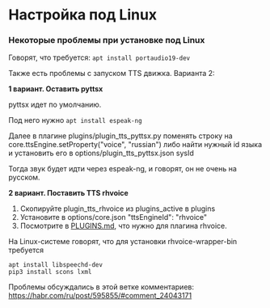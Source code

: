 # Настройка под Linux

### Некоторые проблемы при установке под Linux

Говорят, что требуется:
```apt install portaudio19-dev```

Также есть проблемы с запуском TTS движка. Варианта 2:

**1 вариант. Оставить pyttsx**

pyttsx идет по умолчанию.

Под него нужно ```apt install espeak-ng```

Далее в плагине plugins/plugin_tts_pyttsx.py поменять строку на
core.ttsEngine.setProperty("voice", "russian") либо найти нужный id языка
и установить его в options/plugin_tts_pyttsx.json sysId

Тогда звук будет идти через espeak-ng, и говорят, он не очень на русском.

**2 вариант. Поставить TTS rhvoice**

1. Скопируйте plugin_tts_rhvoice из plugins_active в plugins
2. Установите в options/core.json "ttsEngineId": "rhvoice"
3. Посмотрите в [PLUGINS.md](/docs/PLUGINS.md), что нужно для плагина rhvoice.

На Linux-системе говорят, что для установки rhvoice-wrapper-bin
требуется
```
apt install libspeechd-dev
pip3 install scons lxml
```
 
Проблемы обсуждались в этой ветке комментариев: https://habr.com/ru/post/595855/#comment_24043171

